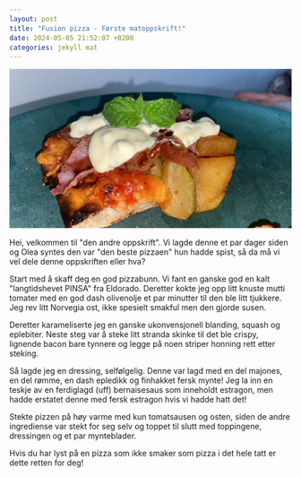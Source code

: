 ```yaml
---
layout: post
title: "Fusion pizza - Første matoppskrift!"
date: 2024-05-05 21:52:07 +0200
categories: jekyll mat
---
```


![Pizza](/assets/pizzabilde.jpg)

Hei, velkommen til "den andre oppskrift".
Vi lagde denne et par dager siden og Olea syntes den var "den beste pizzaen" hun hadde spist, så da må vi vel dele denne oppskriften eller hva?

Start med å skaff deg en god pizzabunn. Vi fant en ganske god en kalt "langtidshevet PINSA" fra Eldorado. Deretter kokte jeg opp litt knuste mutti tomater med en god dash olivenolje et par minutter til den ble litt tjukkere. Jeg rev litt Norvegia ost, ikke spesielt smakful men den gjorde susen.

Deretter karameliserte jeg en ganske ukonvensjonell blanding, squash og eplebiter. Neste steg var å steke litt stranda skinke til det ble crispy, lignende bacon bare tynnere og legge på noen striper honning rett etter steking.

Så lagde jeg en dressing, selfølgelig. Denne var lagd med en del majones, en del rømme, en dash epledikk og finhakket fersk mynte! Jeg la inn en teskje av en ferdiglagd (uff) bernaisesaus som inneholdt estragon, men hadde erstatet denne med fersk estragon hvis vi hadde hatt det!

Stekte pizzen på høy varme med kun tomatsausen og osten, siden de andre ingrediense var stekt for seg selv og toppet til slutt med toppingene, dressingen og et par mynteblader.

Hvis du har lyst på en pizza som ikke smaker som pizza i det hele tatt er dette retten for deg!
